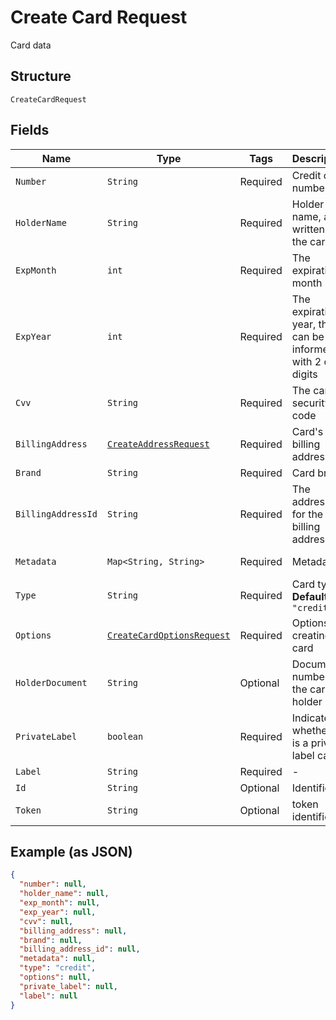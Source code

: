 
# Create Card Request

Card data

## Structure

`CreateCardRequest`

## Fields

| Name | Type | Tags | Description | Getter | Setter |
|  --- | --- | --- | --- | --- | --- |
| `Number` | `String` | Required | Credit card number | String getNumber() | setNumber(String number) |
| `HolderName` | `String` | Required | Holder name, as written on the card | String getHolderName() | setHolderName(String holderName) |
| `ExpMonth` | `int` | Required | The expiration month | int getExpMonth() | setExpMonth(int expMonth) |
| `ExpYear` | `int` | Required | The expiration year, that can be informed with 2 or 4 digits | int getExpYear() | setExpYear(int expYear) |
| `Cvv` | `String` | Required | The card's security code | String getCvv() | setCvv(String cvv) |
| `BillingAddress` | [`CreateAddressRequest`](../../doc/models/create-address-request.md) | Required | Card's billing address | CreateAddressRequest getBillingAddress() | setBillingAddress(CreateAddressRequest billingAddress) |
| `Brand` | `String` | Required | Card brand | String getBrand() | setBrand(String brand) |
| `BillingAddressId` | `String` | Required | The address id for the billing address | String getBillingAddressId() | setBillingAddressId(String billingAddressId) |
| `Metadata` | `Map<String, String>` | Required | Metadata | Map<String, String> getMetadata() | setMetadata(Map<String, String> metadata) |
| `Type` | `String` | Required | Card type<br>**Default**: `"credit"` | String getType() | setType(String type) |
| `Options` | [`CreateCardOptionsRequest`](../../doc/models/create-card-options-request.md) | Required | Options for creating the card | CreateCardOptionsRequest getOptions() | setOptions(CreateCardOptionsRequest options) |
| `HolderDocument` | `String` | Optional | Document number for the card's holder | String getHolderDocument() | setHolderDocument(String holderDocument) |
| `PrivateLabel` | `boolean` | Required | Indicates whether it is a private label card | boolean getPrivateLabel() | setPrivateLabel(boolean privateLabel) |
| `Label` | `String` | Required | - | String getLabel() | setLabel(String label) |
| `Id` | `String` | Optional | Identifier | String getId() | setId(String id) |
| `Token` | `String` | Optional | token identifier | String getToken() | setToken(String token) |

## Example (as JSON)

```json
{
  "number": null,
  "holder_name": null,
  "exp_month": null,
  "exp_year": null,
  "cvv": null,
  "billing_address": null,
  "brand": null,
  "billing_address_id": null,
  "metadata": null,
  "type": "credit",
  "options": null,
  "private_label": null,
  "label": null
}
```

